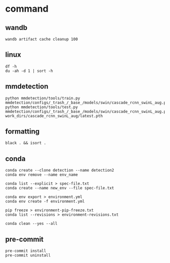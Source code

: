 # command

## wandb

```shell
wandb artifact cache cleanup 100
```

## linux

```shell
df -h
du -ah -d 1 | sort -h
```

## mmdetection

```shell
python mmdetection/tools/train.py mmdetection/configs/_trash_/_base_/models/swin/cascade_rcnn_swinL_aug.py
python mmdetection/tools/test.py mmdetection/configs/_trash_/_base_/models/swin/cascade_rcnn_swinL_aug.py work_dirs/cascade_rcnn_swinL_aug/latest.pth
```

## formatting

```shell
black . && isort .
```

## conda

```shell
conda create --clone detection --name detection2
conda env remove --name env_name

conda list --explicit > spec-file.txt
conda create --name new_env --file spec-file.txt

conda env export > environment.yml
conda env create -f environment.yml

pip freeze > environment-pip-freeze.txt
conda list --revisions > environment-revisions.txt

conda clean --yes --all
```

## pre-commit

```shell
pre-commit install
pre-commit uninstall
```
